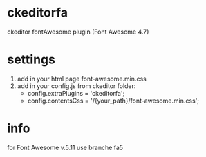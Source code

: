 # ckeditorfa
ckeditor fontAwesome plugin (Font Awesome 4.7)

# settings
1. add in your html page font-awesome.min.css
2. add in your config.js from ckeditor folder:
   - config.extraPlugins = 'ckeditorfa';
   - config.contentsCss = '/{your_path}/font-awesome.min.css';

# info
for Font Awesome v.5.11 use branche fa5

